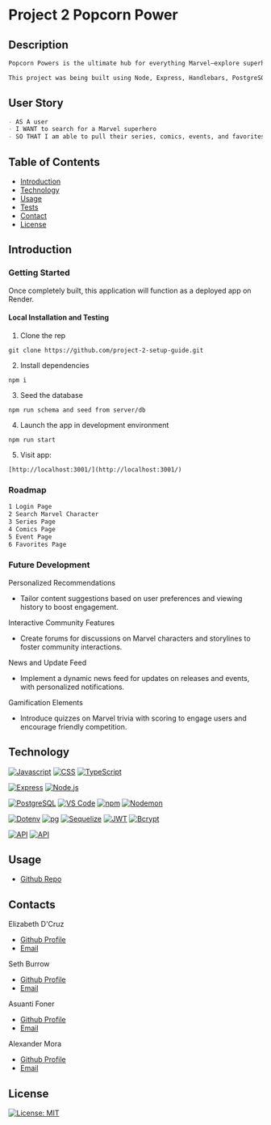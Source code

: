 # Project 2 Popcorn Power 

## Description
```md
Popcorn Powers is the ultimate hub for everything Marvel—explore superhero bios, dive into comics, discover movies, and keep up with every epic event, all in one place! 

This project was being built using Node, Express, Handlebars, PostgreSQL, Bootstrap and Sequelize.
```
## User Story
```md
- AS A user
- I WANT to search for a Marvel superhero
- SO THAT I am able to pull their series, comics, events, and favorites. 
```


## Table of Contents

- [Introduction](#introduction)
- [Technology](#technology)
- [Usage](#usage)
- [Tests](#tests)
- [Contact](#credits)
- [License](#license)

## Introduction

<!-- GETTING STARTED -->

### Getting Started

Once completely built, this application will function as a deployed app on Render.

#### Local Installation and Testing

1. Clone the rep

```
git clone https://github.com/project-2-setup-guide.git
```

2. Install dependencies

```
npm i
```

3. Seed the database

```
npm run schema and seed from server/db
```

4. Launch the app in development environment

```
npm run start
```

5. Visit app:
```
[http://localhost:3001/](http://localhost:3001/)
```

<!-- ROADMAP -->

### Roadmap

```md
1 Login Page
2 Search Marvel Character
3 Series Page
4 Comics Page
5 Event Page
6 Favorites Page
```
### Future Development

Personalized Recommendations
- Tailor content suggestions based on user preferences and viewing history to boost engagement.

Interactive Community Features
- Create forums for discussions on Marvel characters and storylines to foster community interactions.

News and Update Feed
- Implement a dynamic news feed for updates on releases and events, with personalized notifications.

Gamification Elements
- Introduce quizzes on Marvel trivia with scoring to engage users and encourage friendly competition.

## Technology

<div>

[![Javascript](https://img.shields.io/badge/Language-JavaScript-ff0000?style=plastic&logo=JavaScript&logoWidth=10)](https://javascript.info/)
[![CSS](https://img.shields.io/badge/Language-CSS-ff8000?style=plastic&logo=CSS3&logoWidth=10)](https://developer.mozilla.org/en-US/docs/Web/CSS)
[![TypeScript](https://img.shields.io/badge/Language-TypeScript-007ACC?style=plastic&logo=typescript&logoWidth=10)](https://www.typescriptlang.org/)

[![Express](https://img.shields.io/badge/Framework-Express-80ff00?style=plastic&logo=Express&logoWidth=10)](https://expressjs.com/)
[![Node.js](https://img.shields.io/badge/Framework-Node.js-ffff00?style=plastic&logo=Node.js&logoWidth=10)](https://nodejs.org/en/)

[![PostgreSQL](https://img.shields.io/badge/Database-PostgreSQL-8000ff?style=plastic&logo=PostgreSQL&logoWidth=10)](https://www.postgresql.org/docs/)
[![VS Code](https://img.shields.io/badge/IDE-VSCode-0000ff?style=plastic&logo=VisualStudioCode&logoWidth=10)](https://code.visualstudio.com/docs)
[![npm](https://img.shields.io/badge/Tool-npm-00ff00?style=plastic&logo=npm&logoWidth=10)](https://www.npmjs.com/)
[![Nodemon](https://img.shields.io/badge/DevDependency-Nodemon-d63031?style=plastic&logo=nodemon&logoWidth=10)](https://www.npmjs.com/package/nodemon)

[![Dotenv](https://img.shields.io/badge/Package-Dotenv-00b894?style=plastic&logo=npm&logoWidth=10)](https://www.npmjs.com/package/dotenv)
[![pg](https://img.shields.io/badge/Package-pg-0984e3?style=plastic&logo=postgresql&logoWidth=10)](https://www.npmjs.com/package/pg)
[![Sequelize](https://img.shields.io/badge/Package-Sequelize-6c5ce7?style=plastic&logo=sequelize&logoWidth=10)](https://sequelize.org/)
[![JWT](https://img.shields.io/badge/Package-JWT-000000?style=plastic&logo=jsonwebtokens&logoWidth=10)](https://jwt.io/)
[![Bcrypt](https://img.shields.io/badge/Package-Bcrypt-00ffff?style=plastic&logo=npm&logoWidth=10)](https://www.npmjs.com/package/bcrypt)

[![API](https://img.shields.io/badge/API-MARVEL-<HEXCOLOR>?style=<STYLE>&logo=<ICON_SLUG>&logoWidth=<HORIZONTAL_SPACE>)](https://developer.marvel.com/docs#!/public)
[![API](https://img.shields.io/badge/API-GIPHY-<HEXCOLOR>?style=<STYLE>&logo=<ICON_SLUG>&logoWidth=<HORIZONTAL_SPACE>)](https://developers.giphy.com/docs/api/)

</div>




## Usage
- [Github Repo](https://github.com/settyburr/Project-2-Popcorn-Powers)


## Contacts

Elizabeth D'Cruz
- [Github Profile](https://github.com/dcruzel)
- [Email](Liz.c.dcruz@gmail.com)

Seth Burrow
- [Github Profile](https://github.com/settyburr)
- [Email](sethburrow01@gmail.com)

Asuanti Foner
- [Github Profile](https://github.com/kyreej)
- [Email](lilboyblue207@gmail.com)

Alexander Mora
- [Github Profile](https://github.com/AChrisMora)
- [Email](achrismora@gmail.com)

## License

[![License: MIT](https://img.shields.io/badge/License-MIT-yellow.svg)](https://opensource.org/licenses/MIT)
